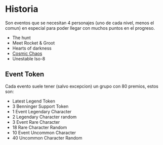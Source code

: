 # Historia

Son eventos que se necesitan 4 personajes (uno de cada nivel, menos el comun) en especial para poder llegar con muchos puntos en el progreso.

- The hunt
- Meet Rocket & Groot
- Hearts of darkness
- [Cosmic Chaos](/mpq/modes/history/cosmic-chaos)
- Unestable Iso-8

## Event Token

Cada evento suele tener (salvo excepcion) un grupo con 80 premios, estos son:

- Latest Legend Token
- 3 Benninger Support Token
- 1 Event Legendary Character
- 2 Legendary Character random
- 3 Event Rare Character
- 18 Rare Character Random
- 10 Event Uncommon Character
- 40 Uncommon Character Random
